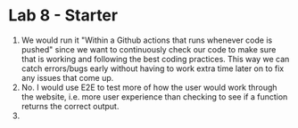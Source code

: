 # Lab 8 - Starter
1. We would run it "Within a Github actions that runs whenever code is pushed" since we want to continuously check our code to make sure that is working and following the best coding practices. This way we can catch errors/bugs early without having to work extra time later on to fix any issues that come up.
2. No. I would use E2E to test more of how the user would work through the website, i.e. more user experience than checking to see if a function returns the correct output.
3. 